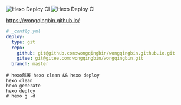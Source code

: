 ![Hexo Deploy CI](https://github.com/wongqingbin/blog/workflows/Hexo%20Deploy%20CI/badge.svg?branch=master&event=push)
![Hexo Deploy CI](https://github.com/wongqingbin/blog/workflows/Hexo%20Deploy%20CI/badge.svg?branch=master&event=repository_dispatch)

https://wongqingbin.github.io/

```YAML
# _conflg.yml
deploy:
  type: git
  repo:
    github: git@github.com:wongqingbin/wongqingbin.github.io.git
    gitee: git@gitee.com:wongqingbin/wongqingbin.git
  branch: master
```

```shell
# hexo部署 hexo clean && hexo deploy
hexo clean
hexo generate
hexo deploy
# hexo g -d
```
